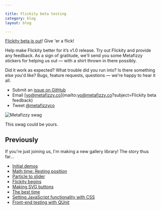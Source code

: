 ```yaml
---

title: Flickity beta testing
category: blog
layout: blog

---
```


[Flickity beta is out](http://flickity.metafizzy.co)! Give 'er a flick!

Help make Flickity better for it’s v1.0 release. Try out Flickity and provide any feedback. As a sign of gratitude, we'll send you some Metafizzy stickers for helping us out — with a shirt thrown in there possibly.

Did it work as expected? What trouble did you run into? Is there something else you'd like? Bugs, feature requests, questions — we're happy to hear it all.

+ Submit an [issue on GitHub](https://github.com/metafizzy/flickity/issues)
+ Email [yo@metafizzy.co](mailto:yo@metafizzy.co?subject=Flickity beta feedback)
+ Tweet [@metafizzyco](https://twitter.com/metafizzyco)

![Metafizzy swag](https://i.imgur.com/4oT9QwG.jpg)

This swag could be yours.

## Previously

If you're just joining us, I'm making a new gallery library! The story thus far...

+ [Initial demos](/blog/initial-demos)
+ [Math time: Resting position](/blog/math-time-resting-position/)
+ [Particle to slider](/blog/particle-to-slider/)
+ [Flickity begins](/blog/flickity-begins/)
+ [Making SVG buttons](/blog/making-svg-buttons/)
+ [The best time](/blog/the-best-time/)
+ [Setting JavaScript functionality with CSS](/blog/setting-javascript-functionality-with-css/)
+ [Front-end testing with QUnit](/blog/front-end-testing-qunit/)
